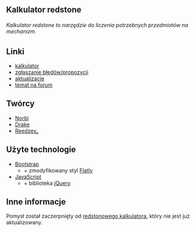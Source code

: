 ## Kalkulator redstone 
###### Kalkulator redstone to narzędzie do liczenia potrzebnych przedmiotów na mechanizm.

## Linki
* [kalkulator](https://redstonecalculator.github.io/)
* [zgłaszanie błędów/propozycji](https://github.com/redstonecalculator/redstonecalculator.github.io/issues)
* [aktualizacje](https://github.com/redstonecalculator/redstonecalculator.github.io/releases)
* [temat na forum](https://skript.pl/temat/17803-kalkulator-redstone/)

## Twórcy
* [Norbi](https://github.com/xNorbig/)
* [Drake](https://skript.pl/profil/207-powereddragon/)
* [Reedzev_](https://github.com/Reedzev)

## Użyte technologie
* [Bootstrap](http://getbootstrap.com/)
  * &plus; zmodyfikowany styl [Flatly](https://bootswatch.com/flatly/)
* [JavaScript](https://www.javascript.com/)
  * &plus; biblioteka [jQuery](https://jqueryui.com/)
  
## Inne informacje
Pomysł został zaczerpnięty od [redstonowego kalkulatora](https://skript.pl/temat/10909-redstonowy-kalkulator/), który nie jest już aktualizowany.